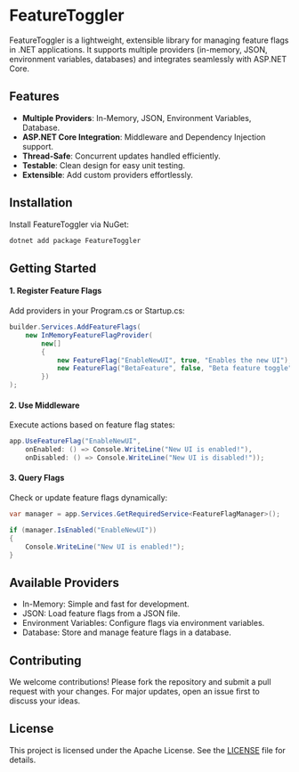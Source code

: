 # FeatureToggler

FeatureToggler is a lightweight, extensible library for managing feature flags in .NET applications. It supports multiple providers (in-memory, JSON, environment variables, databases) and integrates seamlessly with ASP.NET Core.

## Features

- **Multiple Providers**: In-Memory, JSON, Environment Variables, Database.
- **ASP.NET Core Integration**: Middleware and Dependency Injection support.
- **Thread-Safe**: Concurrent updates handled efficiently.
- **Testable**: Clean design for easy unit testing.
- **Extensible**: Add custom providers effortlessly.

## Installation

Install FeatureToggler via NuGet:

```bash
dotnet add package FeatureToggler
```

## Getting Started
####  1. Register Feature Flags
Add providers in your Program.cs or Startup.cs:

```csharp
builder.Services.AddFeatureFlags(
    new InMemoryFeatureFlagProvider(
        new[]
        {
            new FeatureFlag("EnableNewUI", true, "Enables the new UI"),
            new FeatureFlag("BetaFeature", false, "Beta feature toggle")
        })
);
```
#### 2. Use Middleware
Execute actions based on feature flag states:
```csharp
app.UseFeatureFlag("EnableNewUI",
    onEnabled: () => Console.WriteLine("New UI is enabled!"),
    onDisabled: () => Console.WriteLine("New UI is disabled!"));

```

#### 3. Query Flags
Check or update feature flags dynamically:

```csharp
var manager = app.Services.GetRequiredService<FeatureFlagManager>();

if (manager.IsEnabled("EnableNewUI"))
{
    Console.WriteLine("New UI is enabled!");
}

```

## Available Providers
- In-Memory: Simple and fast for development.
- JSON: Load feature flags from a JSON file.
- Environment Variables: Configure flags via environment variables.
- Database: Store and manage feature flags in a database.

## Contributing
We welcome contributions! Please fork the repository and submit a pull request with your changes. For major updates, open an issue first to discuss your ideas.

## License
This project is licensed under the Apache License. See the [LICENSE](LICENSE) file for details.